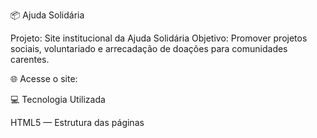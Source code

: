 📦 Ajuda Solidária

Projeto: Site institucional da Ajuda Solidária
Objetivo: Promover projetos sociais, voluntariado e arrecadação de doações para comunidades carentes.

🌐 Acesse o site:


💻 Tecnologia Utilizada

HTML5 — Estrutura das páginas

